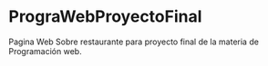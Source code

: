 # PrograWebProyectoFinal
Pagina Web Sobre restaurante para proyecto final de la materia de Programación web.
